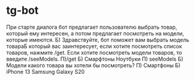 # tg-bot

При старте диалога бот предлагает пользователю выбрать товар, который ему интересен, а потом предлагает посмотреть на модели, которые имеются.
Б) Здравствуйте, бот поможет вам выбрать модель товараБ который вас заинтересует, если хотите посмотреть список товаров, нажмите /get. Если хотите посмотреть модели товаров, то введите /seeModels.
П)/get
Б) Смарфтоны
Ноутбуки
П) seeModels
Б) Модели какого товара вы хотели бы посмотреть?
П) Смартфоны
Б) iPhone 13
Samsung Galaxy S20
